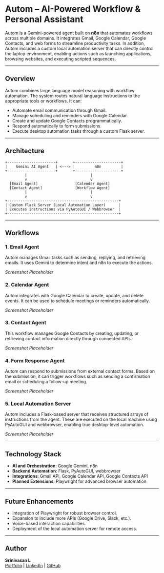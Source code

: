 # Autom – AI-Powered Workflow & Personal Assistant

Autom is a Gemini-powered agent built on **n8n** that automates workflows across multiple domains. It integrates Gmail, Google Calendar, Google Contacts, and web forms to streamline productivity tasks. In addition, Autom includes a custom local automation server that can directly control the laptop environment, enabling actions such as launching applications, browsing websites, and executing scripted sequences.

---

## Overview

Autom combines large language model reasoning with workflow automation. The system routes natural language instructions to the appropriate tools or workflows. It can:

- Automate email communication through Gmail.
- Manage scheduling and reminders with Google Calendar.
- Create and update Google Contacts programmatically.
- Respond automatically to form submissions.
- Execute desktop automation tasks through a custom Flask server.

---

## Architecture

```
+----------------------+       +---------------------+
|    Gemini AI Agent   | <---> |         n8n         |
+----------------------+       +---------------------+
         |                             |
         v                             v
  [Email Agent]                 [Calendar Agent]
  [Contact Agent]               [Workflow Agent]
         |                             |
         v                             v
+---------------------------------------------------+
| Custom Flask Server (Local Automation Layer)      |
| Executes instructions via PyAutoGUI / Webbrowser  |
+---------------------------------------------------+
```

---

## Workflows

### 1. Email Agent
Autom manages Gmail tasks such as sending, replying, and retrieving emails. It uses Gemini to determine intent and n8n to execute the actions.

*Screenshot Placeholder*

### 2. Calendar Agent
Autom integrates with Google Calendar to create, update, and delete events. It can be used to schedule meetings or reminders automatically.

*Screenshot Placeholder*

### 3. Contact Agent
This workflow manages Google Contacts by creating, updating, or retrieving contact information directly through connected APIs.

*Screenshot Placeholder*

### 4. Form Response Agent
Autom can respond to submissions from external contact forms. Based on the submission, it can trigger workflows such as sending a confirmation email or scheduling a follow-up meeting.

*Screenshot Placeholder*

### 5. Local Automation Server
Autom includes a Flask-based server that receives structured arrays of instructions from the agent. These are executed on the local machine using PyAutoGUI and webbrowser, enabling true desktop-level automation.

*Screenshot Placeholder*

---

## Technology Stack

- **AI and Orchestration**: Google Gemini, n8n
- **Backend Automation**: Flask, PyAutoGUI, webbrowser
- **Integrations**: Gmail API, Google Calendar API, Google Contacts API
- **Planned Extensions**: Playwright for advanced browser automation

---

## Future Enhancements

- Integration of Playwright for robust browser control.
- Expansion to include more APIs (Google Drive, Slack, etc.).
- Voice-based interaction capabilities.
- Deployment of the local automation server for remote access.

---

## Author

**Srinivasan L**  
[Portfolio](https://srinivasan.vercel.app) | [LinkedIn](https://linkedin.com/in/srlog) | [GitHub](https://github.com/srlog)
